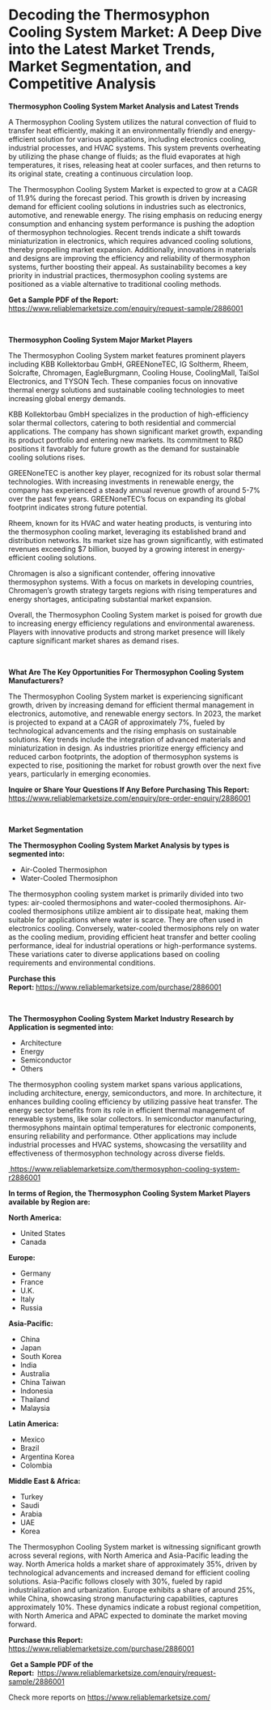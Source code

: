 <p><h1>Decoding the Thermosyphon Cooling System Market: A Deep Dive into the Latest Market Trends, Market Segmentation, and Competitive Analysis</h1></p><p><strong>Thermosyphon Cooling System Market Analysis and Latest Trends</strong></p>
<p><p>A Thermosyphon Cooling System utilizes the natural convection of fluid to transfer heat efficiently, making it an environmentally friendly and energy-efficient solution for various applications, including electronics cooling, industrial processes, and HVAC systems. This system prevents overheating by utilizing the phase change of fluids; as the fluid evaporates at high temperatures, it rises, releasing heat at cooler surfaces, and then returns to its original state, creating a continuous circulation loop.</p><p>The Thermosyphon Cooling System Market is expected to grow at a CAGR of 11.9% during the forecast period. This growth is driven by increasing demand for efficient cooling solutions in industries such as electronics, automotive, and renewable energy. The rising emphasis on reducing energy consumption and enhancing system performance is pushing the adoption of thermosyphon technologies. Recent trends indicate a shift towards miniaturization in electronics, which requires advanced cooling solutions, thereby propelling market expansion. Additionally, innovations in materials and designs are improving the efficiency and reliability of thermosyphon systems, further boosting their appeal. As sustainability becomes a key priority in industrial practices, thermosyphon cooling systems are positioned as a viable alternative to traditional cooling methods.</p></p>
<p><strong>Get a Sample PDF of the Report:&nbsp;</strong> <a href="https://www.reliablemarketsize.com/enquiry/request-sample/2886001?utm_campaign=3169&utm_medium=2&utm_source=Github&utm_content=ia&utm_term=13032025&utm_id=thermosyphon-cooling-system">https://www.reliablemarketsize.com/enquiry/request-sample/2886001</a></p>
<p>&nbsp;</p>
<p><strong>Thermosyphon Cooling System Major Market Players</strong></p>
<p><p>The Thermosyphon Cooling System market features prominent players including KBB Kollektorbau GmbH, GREENoneTEC, IG Soltherm, Rheem, Solcrafte, Chromagen, EagleBurgmann, Cooling House, CoolingMall, TaiSol Electronics, and TYSON Tech. These companies focus on innovative thermal energy solutions and sustainable cooling technologies to meet increasing global energy demands.</p><p>KBB Kollektorbau GmbH specializes in the production of high-efficiency solar thermal collectors, catering to both residential and commercial applications. The company has shown significant market growth, expanding its product portfolio and entering new markets. Its commitment to R&D positions it favorably for future growth as the demand for sustainable cooling solutions rises.</p><p>GREENoneTEC is another key player, recognized for its robust solar thermal technologies. With increasing investments in renewable energy, the company has experienced a steady annual revenue growth of around 5-7% over the past few years. GREENoneTEC’s focus on expanding its global footprint indicates strong future potential.</p><p>Rheem, known for its HVAC and water heating products, is venturing into the thermosyphon cooling market, leveraging its established brand and distribution networks. Its market size has grown significantly, with estimated revenues exceeding $7 billion, buoyed by a growing interest in energy-efficient cooling solutions.</p><p>Chromagen is also a significant contender, offering innovative thermosyphon systems. With a focus on markets in developing countries, Chromagen’s growth strategy targets regions with rising temperatures and energy shortages, anticipating substantial market expansion.</p><p>Overall, the Thermosyphon Cooling System market is poised for growth due to increasing energy efficiency regulations and environmental awareness. Players with innovative products and strong market presence will likely capture significant market shares as demand rises.</p></p>
<p>&nbsp;</p>
<p><strong>What Are The Key Opportunities For Thermosyphon Cooling System Manufacturers?</strong></p>
<p><p>The Thermosyphon Cooling System market is experiencing significant growth, driven by increasing demand for efficient thermal management in electronics, automotive, and renewable energy sectors. In 2023, the market is projected to expand at a CAGR of approximately 7%, fueled by technological advancements and the rising emphasis on sustainable solutions. Key trends include the integration of advanced materials and miniaturization in design. As industries prioritize energy efficiency and reduced carbon footprints, the adoption of thermosyphon systems is expected to rise, positioning the market for robust growth over the next five years, particularly in emerging economies.</p></p>
<p><strong>Inquire or Share Your Questions If Any Before Purchasing This Report:</strong> <a href="https://www.reliablemarketsize.com/enquiry/pre-order-enquiry/2886001?utm_campaign=3169&utm_medium=2&utm_source=Github&utm_content=ia&utm_term=13032025&utm_id=thermosyphon-cooling-system">https://www.reliablemarketsize.com/enquiry/pre-order-enquiry/2886001</a></p>
<p>&nbsp;</p>
<p><strong>Market Segmentation</strong></p>
<p><strong>The Thermosyphon Cooling System Market Analysis by types is segmented into:</strong></p>
<p><ul><li>Air-Cooled Thermosiphon</li><li>Water-Cooled Thermosiphon</li></ul></p>
<p><p>The thermosyphon cooling system market is primarily divided into two types: air-cooled thermosiphons and water-cooled thermosiphons. Air-cooled thermosiphons utilize ambient air to dissipate heat, making them suitable for applications where water is scarce. They are often used in electronics cooling. Conversely, water-cooled thermosiphons rely on water as the cooling medium, providing efficient heat transfer and better cooling performance, ideal for industrial operations or high-performance systems. These variations cater to diverse applications based on cooling requirements and environmental conditions.</p></p>
<p><strong>Purchase this Report:&nbsp;</strong><a href="https://www.reliablemarketsize.com/purchase/2886001?utm_campaign=3169&utm_medium=2&utm_source=Github&utm_content=ia&utm_term=13032025&utm_id=thermosyphon-cooling-system">https://www.reliablemarketsize.com/purchase/2886001</a></p>
<p>&nbsp;</p>
<p><strong>The Thermosyphon Cooling System Market Industry Research by Application is segmented into:</strong></p>
<p><ul><li>Architecture</li><li>Energy</li><li>Semiconductor</li><li>Others</li></ul></p>
<p><p>The thermosyphon cooling system market spans various applications, including architecture, energy, semiconductors, and more. In architecture, it enhances building cooling efficiency by utilizing passive heat transfer. The energy sector benefits from its role in efficient thermal management of renewable systems, like solar collectors. In semiconductor manufacturing, thermosyphons maintain optimal temperatures for electronic components, ensuring reliability and performance. Other applications may include industrial processes and HVAC systems, showcasing the versatility and effectiveness of thermosyphon technology across diverse fields.</p></p>
<p><a href="https://www.reliablemarketsize.com/thermosyphon-cooling-system-r2886001?utm_campaign=3169&utm_medium=2&utm_source=Github&utm_content=ia&utm_term=13032025&utm_id=thermosyphon-cooling-system">&nbsp;https://www.reliablemarketsize.com/thermosyphon-cooling-system-r2886001</a></p>
<p><strong>In terms of Region, the Thermosyphon Cooling System Market Players available by Region are:</strong></p>
<p>
    <p> <strong> North America: </strong>
        <ul>
            <li>United States</li>
            <li>Canada</li>
        </ul>
        </p> 
    <p> <strong> Europe: </strong>
        <ul>
            <li>Germany</li>
            <li>France</li>
            <li>U.K.</li>
            <li>Italy</li>
            <li>Russia</li>
        </ul>
        </p> 
    <p> <strong> Asia-Pacific: </strong>
        <ul>
            <li>China</li>
            <li>Japan</li>
            <li>South Korea</li>
            <li>India</li>
            <li>Australia</li>
            <li>China Taiwan</li>
            <li>Indonesia</li>
            <li>Thailand</li>
            <li>Malaysia</li>
        </ul>
        </p> 
    <p> <strong> Latin America: </strong>
        <ul>
            <li>Mexico</li>
            <li>Brazil</li>
            <li>Argentina Korea</li>
            <li>Colombia</li>
        </ul>
        </p> 
    <p> <strong> Middle East & Africa: </strong>
        <ul>
            <li>Turkey</li>
            <li>Saudi</li>
            <li>Arabia</li>
            <li>UAE</li>
            <li>Korea</li>
        </ul>
    </p>
    </p>
<p><p>The Thermosyphon Cooling System market is witnessing significant growth across several regions, with North America and Asia-Pacific leading the way. North America holds a market share of approximately 35%, driven by technological advancements and increased demand for efficient cooling solutions. Asia-Pacific follows closely with 30%, fueled by rapid industrialization and urbanization. Europe exhibits a share of around 25%, while China, showcasing strong manufacturing capabilities, captures approximately 10%. These dynamics indicate a robust regional competition, with North America and APAC expected to dominate the market moving forward.</p></p>
<p><strong>Purchase this Report: </strong><a href="https://www.reliablemarketsize.com/purchase/2886001?utm_campaign=3169&utm_medium=2&utm_source=Github&utm_content=ia&utm_term=13032025&utm_id=thermosyphon-cooling-system">https://www.reliablemarketsize.com/purchase/2886001</a></p>
<p>&nbsp;<strong>Get a Sample PDF of the Report:&nbsp;&nbsp;</strong><a href="https://www.reliablemarketsize.com/enquiry/request-sample/2886001?utm_campaign=3169&utm_medium=2&utm_source=Github&utm_content=ia&utm_term=13032025&utm_id=thermosyphon-cooling-system">https://www.reliablemarketsize.com/enquiry/request-sample/2886001</a></p>
<p><strong></strong></p>
<p>Check more reports on <a href="https://www.reliablemarketsize.com/?utm_campaign=3169&utm_medium=2&utm_source=Github&utm_content=ia&utm_term=13032025&utm_id=thermosyphon-cooling-system">https://www.reliablemarketsize.com/</a></p>